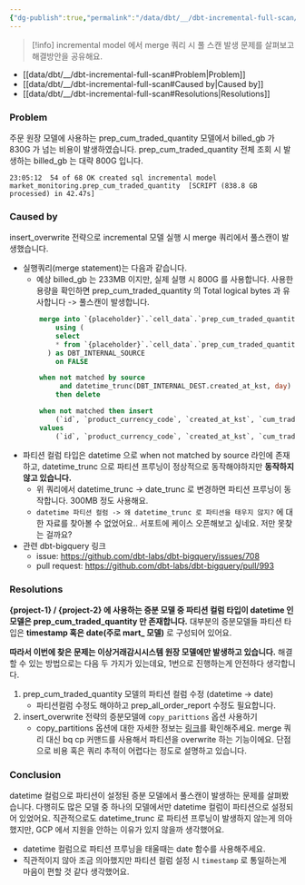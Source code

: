 ```yaml
---
{"dg-publish":true,"permalink":"/data/dbt/__/dbt-incremental-full-scan/","tags":["dbt","incremental_model","finops"],"dgHomeLink":true,"dgShowBacklinks":true,"dgShowLocalGraph":true,"dgShowInlineTitle":true,"dgEnableSearch":true,"dgLinkPreview":true,"dgShowTags":true,"noteIcon":"","created":"2024-11-17T12:02:26.366+09:00"}
---
```



> [!info] incremental model 에서 merge 쿼리 시 풀 스캔 발생 문제를 살펴보고 해결방안을 공유해요.

- [[data/dbt/__/dbt-incremental-full-scan#Problem\|Problem]]
- [[data/dbt/__/dbt-incremental-full-scan#Caused by\|Caused by]]
- [[data/dbt/__/dbt-incremental-full-scan#Resolutions\|Resolutions]]



### Problem
주문 원장 모델에 사용하는 prep_cum_traded_quantity 모델에서 billed_gb 가 830G 가 넘는 비용이 발생하였습니다. prep_cum_traded_quantity 전체 조회 시 발생하는 billed_gb 는 대략 800G 입니다.
```
23:05:12  54 of 68 OK created sql incremental model market_monitoring.prep_cum_traded_quantity  [SCRIPT (838.8 GB processed) in 42.47s]
```


### Caused by
insert_overwrite 전략으로 incremental 모델 실행 시 merge 쿼리에서 풀스캔이 발생했습니다.
- 실행쿼리(merge statement)는 다음과 같습니다.
    - 예상 billed_gb 는 233MB 이지만, 실제 실행 시 800G 를 사용합니다. 사용한 용량을 확인하면 prep_cum_traded_quantity 의 Total logical bytes 과 유사합니다 -> 풀스캔이 발생합니다.
    ```sql
        merge into `{placeholder}`.`cell_data`.`prep_cum_traded_quantity` as DBT_INTERNAL_DEST
            using (
            select
            * from `{placeholder}`.`cell_data`.`prep_cum_traded_quantity__dbt_tmp`
          ) as DBT_INTERNAL_SOURCE
            on FALSE
    
        when not matched by source
             and datetime_trunc(DBT_INTERNAL_DEST.created_at_kst, day) in unnest(dbt_partitions_for_replacement) 
            then delete
    
        when not matched then insert
            (`id`, `product_currency_code`, `created_at_kst`, `cum_traded_quantity`)
        values
            (`id`, `product_currency_code`, `created_at_kst`, `cum_traded_quantity`)
    ```
- 파티션 컬럼 타입은 datetime 으로 when not matched by source 라인에 존재하고, datetime_trunc 으로 파티션 프루닝이 정상적으로 동작해야하지만 **동작하지 않고 있습니다.**
    - 위 쿼리에서 datetime_trunc -> date_trunc 로 변경하면 파티션 프루닝이 동작합니다. 300MB 정도 사용해요.
    - `datetime 파티션 컬럼 -> 왜 datetime_trunc 로 파티션을 태우지 않지?` 에 대한 자료를 찾아볼 수 없었어요.. 서포트에 케이스 오픈해보고 싶네요. 저만 못찾는 걸까요?
- 관련 dbt-bigquery 링크
    - issue: https://github.com/dbt-labs/dbt-bigquery/issues/708
    - pull request: https://github.com/dbt-labs/dbt-bigquery/pull/993


### Resolutions
**{project-1} / {project-2} 에 사용하는 증분 모델 중 파티션 컬럼 타입이 datetime 인 모델은 prep_cum_traded_quantity 만 존재합니다.** 대부분의 증분모델들 파티션 타입은 **timestamp 혹은 date(주로 mart_ 모델)** 로 구성되어 있어요.

**따라서 이번에 찾은 문제는 이상거래감시시스템 원장 모델에만 발생하고 있습니다.** 해결할 수 있는 방법으로는 다음 두 가지가 있는데요, 1번으로 진행하는게 안전하다 생각합니다.

1. prep_cum_traded_quantity 모델의 파티션 컬럼 수정 (datetime -> date)
    - 파티션컬럼 수정도 해야하고 prep_all_order_report 수정도 필요합니다.
2. insert_overwrite 전략의 증분모델에 `copy_parittions` 옵션 사용하기
    - copy_partitions 옵션에 대한 자세한 정보는 [링크](https://docs.getdbt.com/reference/resource-configs/bigquery-configs#copying-partitions)를 확인해주세요. merge 쿼리 대신 bq cp 커맨드를 사용해서 파티션을 overwrite 하는 기능이에요. 단점으로 비용 혹은 쿼리 추적이 어렵다는 정도로 설명하고 있습니다.

### Conclusion
datetime 컬럼으로 파티션이 설정된 증분 모델에서 풀스캔이 발생하는 문제를 살펴봤습니다. 다행히도 많은 모델 중 하나의 모델에서만 datetime 컬럼이 파티션으로 설정되어 있었어요. 직관적으로도 datetime_trunc 로 파티션 프루닝이 발생하지 않는게 의아했지만, GCP 에서 지원을 안하는 이유가 있지 않을까 생각했어요.

- datetime 컬럼으로 파티션 프루닝을 태울때는 date 함수를 사용해주세요.
- 직관적이지 않아 조금 의아했지만 파티션 컬럼 설정 시 `timestamp` 로 통일하는게 마음이 편할 것 같다 생각했어요.
